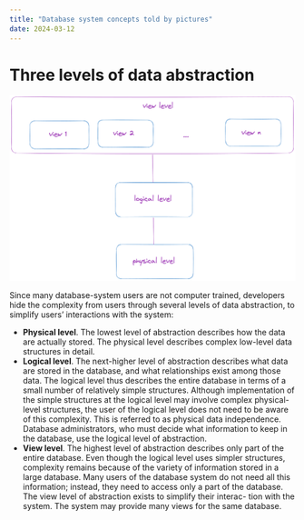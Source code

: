```yaml
---
title: "Database system concepts told by pictures"
date: 2024-03-12
---
```


# Three levels of data abstraction
![data-abstraction](/images/2024-03-12-3-levels-data-abstraction.png)

Since many database-system users are not computer trained, developers hide the complexity from users through several levels of data abstraction, to simplify users’ interactions with the system:
- **Physical level**. The lowest level of abstraction describes how the data are actually stored. The physical level describes complex low-level data structures in detail.
- **Logical level**. The next-higher level of abstraction describes what data are stored in the database, and what relationships exist among those data. The logical level thus describes the entire database in terms of a small number of relatively simple structures. Although implementation of the simple structures at the logical level may involve complex physical-level structures, the user of the logical level does not need to be aware of this complexity. This is referred to as physical data independence. Database administrators, who must decide what information to keep in the database, use the logical level of abstraction.
- **View level**. The highest level of abstraction describes only part of the entire database. Even though the logical level uses simpler structures, complexity remains because of the variety of information stored in a large database. Many users of the database system do not need all this information; instead, they need to access only a part of the database. The view level of abstraction exists to simplify their interac- tion with the system. The system may provide many views for the same database.
